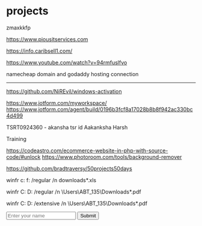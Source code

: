 # projects
zmaxkkfp

https://www.piousitservices.com


https://info.caribsell1.com/

https://www.youtube.com/watch?v=94rmfuslfvo



namecheap domain and godaddy hosting connection



---------------------------------------------------------------------------------------------------------------------------------------------------------------------------------------------------------------------------------
https://github.com/NiREvil/windows-activation


https://www.jotform.com/myworkspace/
https://www.jotform.com/agent/build/0196b3fcf8a17028b8b8f942ac330bc4d499

TSRT0924360 - akansha tsr id
Aakanksha Harsh

Training

https://codeastro.com/ecommerce-website-in-php-with-source-code/#unlock
https://www.photoroom.com/tools/background-remover

https://github.com/bradtraversy/50projects50days

winfr c: f: /regular /n downloads\*.xls



winfr C: D: /regular /n \Users\ABT_135\Downloads\*.pdf

winfr C: D: /extensive /n \Users\ABT_135\Downloads\*.pdf



<form id="myForm">
  <input type="text" name="name" placeholder="Enter your name" >
  <button type="submit">Submit</button>
</form>

<script>
  document.getElementById("myForm").addEventListener("submit", function(event) {
    event.preventDefault(); 
    window.location.href = "payment.php";
  });
</script>

